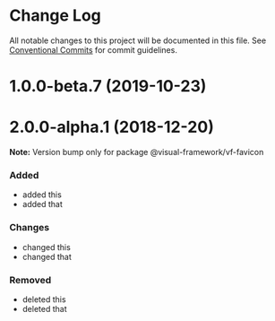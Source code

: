 # Change Log

All notable changes to this project will be documented in this file.
See [Conventional Commits](https://conventionalcommits.org) for commit guidelines.

# 1.0.0-beta.7 (2019-10-23)



# 2.0.0-alpha.1 (2018-12-20)

**Note:** Version bump only for package @visual-framework/vf-favicon





### Added
- added this
- added that

### Changes

- changed this
- changed that

### Removed

- deleted this
- deleted that
